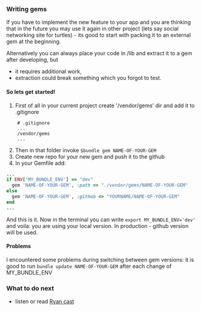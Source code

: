 ### Writing gems

If you have to implement the new feature to your app and you are thinking that in the future you may use it again in other project (lets say social networking site for turtles) - its good to start with packing it to an external gem at the beginning. 

Alternatively you can always place your code in /lib and extract it to a gem after developing, but
- it requires additional work,
- extraction could break something which you forgot to test.

#### So lets get started!

1. First of all in your current project create '/vendor/gems' dir and add it to .gitignore
  ```
      # .gitignore
      ...
      /vendor/gems
      ...
  ```
2. Then in that folder invoke `$bundle gem NAME-OF-YOUR-GEM`
3. Create new repo for your new gem and push it to the github
4. In your Gemfile add:

``` ruby
...
if ENV['MY_BUNDLE_ENV'] == "dev"
  gem 'NAME-OF-YOUR-GEM', :path => "./vendor/gems/NAME-OF-YOUR-GEM"
else
  gem 'NAME-OF-YOUR-GEM', :github => "YOURNAME/NAME-OF-YOUR-GEM"
end
...
```

And this is it. Now in the terminal you can write `export MY_BUNDLE_ENV='dev'` and voila: you are using your local version. In production - github version will be used.

#### Problems

I encountered some problems during switching between gem versions: it is good to run `bundle update NAME-OF-YOUR-GEM` after each change of MY_BUNDLE_ENV

### What to do next

- listen or read [Ryan cast](http://railscasts.com/episodes/245-new-gem-with-bundler?view=asciicast)
